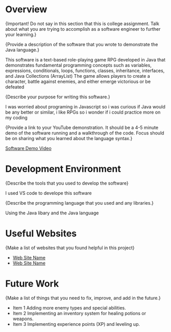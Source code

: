 # Overview

{Important! Do not say in this section that this is college assignment. Talk about what you are trying to accomplish as a software engineer to further your learning.}

{Provide a description of the software that you wrote to demonstrate the Java language.}

This software is a text-based role-playing game RPG developed in Java that demonstrates fundamental programming concepts such as variables, expressions, conditionals, loops, functions, classes, inheritance, interfaces, and Java Collections (ArrayList) The game allows players to create a character, battle against enemies, and either emerge victorious or be defeated

{Describe your purpose for writing this software.}

I was worried about programing in Javascript so i was curious if Java would be any better or similar, i like RPGs so i wonder if i could practice more on my coding

{Provide a link to your YouTube demonstration. It should be a 4-5 minute demo of the software running and a walkthrough of the code. Focus should be on sharing what you learned about the language syntax.}

[Software Demo Video](https://youtu.be/Z2we7Pxculo)

# Development Environment

{Describe the tools that you used to develop the software}

I used VS code to develope this software

{Describe the programming language that you used and any libraries.}

Using the Java libary and the Java language

# Useful Websites

{Make a list of websites that you found helpful in this project}

- [Web Site Name](https://www.geeksforgeeks.org/java/?ref=outind)
- [Web Site Name](https://www.w3schools.com/java/default.asp)

# Future Work

{Make a list of things that you need to fix, improve, and add in the future.}

- Item 1 Adding more enemy types and special abilities.
- Item 2 Implementing an inventory system for healing potions or weapons.
- Item 3 Implementing experience points (XP) and leveling up.
